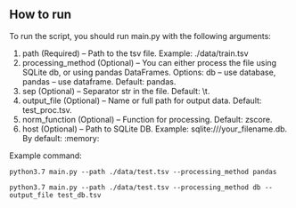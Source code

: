 ## How to run

To run the script, you should run main.py with the following arguments:

1. path (Required) – Path to the tsv file. Example: ./data/train.tsv
2. processing_method (Optional) – You can either process the file using SQLite db, or using pandas DataFrames.  Options: db – use database, pandas – use dataframe. Default: pandas.
3. sep (Optional) – Separator str in the file. Default: \t.
4. output_file (Optional) – Name or full path for output data. Default: test_proc.tsv.
5. norm_function (Optional) – Function for processing. Default: zscore.
6. host (Optional) – Path to SQLite DB. Example: sqlite:///your_filename.db. By default: :memory:

Example command:
```
python3.7 main.py --path ./data/test.tsv --processing_method pandas
```

```
python3.7 main.py --path ./data/test.tsv --processing_method db --output_file test_db.tsv
```
